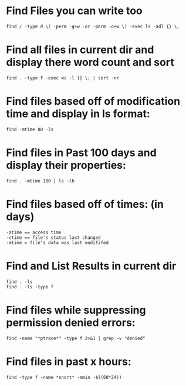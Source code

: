 # Find Files you can write too

```
find / -type d \( -perm -g+w -or -perm -o+w \) -exec ls -adl {} \;
```

# Find all files in current dir and display there word count and sort

```
find . -type f -exec wc -l {} \; | sort -nr

```

# Find files based off of modification time and display in ls format:
```
find -mtime 80 -ls

```

# Find files in Past 100 days and display their properties:

```
find . -mtime 100 | ls -lh
```

# Find files based off of times: (in days)
```
-atime == access time
-ctime == file's status last changed
-mtime = file's data was last modififed

```

# Find and List Results in current dir
```
find . -ls
find . -ls -type f
```

# Find files while suppressing permission denied errors:
```
find -name "*ptrace*" -type f 2>&1 | grep -v "denied"
```

# Find files in past x hours:
```
find -type f -name *snort* -mmin -$((60*24))
```



